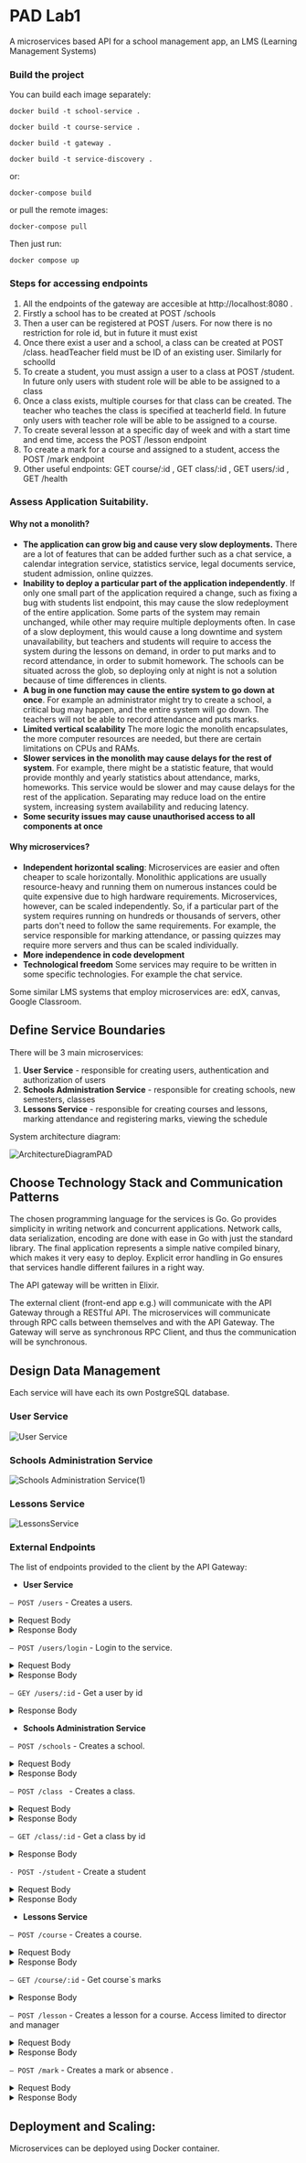 # PAD Lab1
A microservices based API for a school management app, an LMS (Learning Management Systems)

### Build the project

You can build each image separately:

`docker build -t school-service .`

`docker build -t course-service .`

`docker build -t gateway .`

`docker build -t service-discovery .`

or:

`docker-compose build`

or pull the remote images:

`docker-compose pull`

Then just run:

`docker compose up`

### Steps for accessing endpoints
1. All the endpoints of the gateway are accesible at http://localhost:8080 .
2. Firstly a school has to be created at POST /schools
2. Then a user can be registered at POST /users. For now there is no restriction for role id, but in future it must exist
3. Once there exist a user and  a school, a class can be created at POST /class. headTeacher field must be ID of an existing user. Similarly for schoolId
4. To create a student, you must assign a user to a class at POST /student. In future only users with student role will be able to be assigned to a class
5. Once a class exists, multiple courses for that class can be created. The teacher who teaches the class is specified at teacherId field. In future only users with teacher role will be able to be assigned to a course.
6. To create several lesson at a specific day of week and with a start time and end time, access the POST /lesson endpoint
7. To create a mark for a course and assigned to a student, access the POST /mark endpoint
8. Other useful endpoints: GET course/:id , GET class/:id , GET users/:id , GET /health



### Assess Application Suitability. 

#### Why not a monolith?

* **The application can grow big and cause very slow deployments.** There are a lot of features that 
can be added further such as a chat service, a calendar integration service, statistics service,
legal documents service, student admission, online quizzes.
* **Inability to deploy a particular part of the application independently**. If only one small part of the
application required a change, such as fixing a bug with students list endpoint, this may cause the slow redeployment
of the entire application. Some parts of the system may remain unchanged, while other may require multiple deployments
often. In case of a slow deployment, this would cause a long downtime and system unavailability, but teachers and 
students will require to access the system during the lessons on demand, in order to put marks and to record
attendance, in order to submit homework. The schools can be situated across the glob, so deploying only at night 
is not a solution because of time differences in clients.
* **A bug in one function may cause the entire system to go down at once**. For example an administrator might try
to create a school, a critical bug may happen, and the entire system will go down. The teachers will not be able
to record attendance and puts marks.
* **Limited vertical scalability** The more logic the monolith encapsulates, the more computer resources are needed,
but there are certain limitations on CPUs and RAMs.
* **Slower services in the monolith may cause delays for the rest of system**. For example, there might be a 
statistic feature, that would provide monthly and yearly statistics about attendance, marks, homeworks. This service
would be slower and may cause delays for the rest of the application. Separating may reduce load on the
entire system, increasing system availability and reducing latency.
* **Some security issues may cause unauthorised access to all components at once**

#### Why microservices?

* **Independent horizontal scaling**: Microservices are easier and often cheaper to scale horizontally. Monolithic
applications are usually resource-heavy and running them on numerous instances could be
quite expensive due to high hardware requirements. Microservices, however, can be scaled
independently. So, if a particular part of the system requires running on hundreds or thousands
of servers, other parts don't need to follow the same requirements. For example, the service responsible for
marking attendance, or passing quizzes may require more servers and thus can be scaled individually.
* **More independence in code development**
* **Technological freedom** Some services may require to be written in some specific technologies. For example the 
chat service.

Some similar LMS systems that employ microservices are: edX, canvas, Google Classroom.

## Define Service Boundaries

There will be 3 main microservices:
1. **User Service** - responsible for creating users, authentication and authorization of users
2. **Schools Administration Service** - responsible for creating schools, new semesters, classes
3. **Lessons Service** - responsible for creating courses and lessons, marking attendance and registering marks, 
viewing the schedule

System architecture diagram: 

![ArchitectureDiagramPAD](https://github.com/EliriaT/school-api/assets/67596753/d2e82d48-7f50-4986-8158-b4b9b7adbb8e)


## Choose Technology Stack and Communication Patterns

The chosen programming language for the services is Go. Go provides simplicity in writing network and concurrent applications. 
Network calls, data serialization, encoding are done with ease in Go with just the standard library.
The final application represents a simple native compiled binary, which makes it very easy to deploy.
Explicit error handling in Go ensures that services handle different failures in a right way.

The API gateway will be written in Elixir.

The external client (front-end app e.g.) will communicate with the API Gateway
through a RESTful API. The microservices will communicate through RPC calls between themselves and with the API Gateway.
The Gateway will serve as synchronous RPC Client, and thus the communication will be synchronous.

## Design Data Management

Each service will have each its own PostgreSQL database.

### **User Service**

![User Service](https://github.com/EliriaT/school-api/assets/67596753/18a114f9-f38b-474f-b8f3-cfd8f82b4171)

### **Schools Administration Service**

![Schools Administration Service(1)](https://github.com/EliriaT/school-api/assets/67596753/c738bd33-63a6-44a6-a2a6-1e70ca48e916)


### **Lessons Service**

![LessonsService](https://github.com/EliriaT/school-api/assets/67596753/e44665b9-afac-4775-91ea-4b640b8c4d24)

### **External Endpoints**

The list of endpoints provided to the client by the API Gateway:

* **User Service**

`– POST /users` - Creates a users.

<details>
           <summary>Request Body</summary>
          
```
{
    "email" : "irinatiora7@gmail.com",
    "name" : "Tiora Irina",
    "password": "541236545",
    "school_id":1,
    "role_id":2,
}
```

</details>

<details>
           <summary>Response Body</summary>

```
{
    "status": "201"
}
```
</details>

`– POST /users/login` -  Login to the service. 

<details>
           <summary>Request Body</summary>

```
{
    "email":"irinaAdmin@gmail.com",
    "password" :"1234567"
}
```

</details>

<details>
           <summary>Response Body</summary>

```
{
    "status": "200",
    "token": "eyJhbGciOiJIUzI1NiIsInR5cCI6IkpXVCJ9.eyJleHAiOjE3MzA3NTA1NzIsImlzcyI6InNjaG9vbC1hb2kiLCJJZCI6MSwiRW1haWwiOiJpcmluYTdAZ21haWwuY29tIiwiU2Nob29sSWQiOjEsIkNsYXNzSWQiOjAsIlJvbGVJZCI6MTB9.LQFoZcMnpwdY77OHN0bYTmYPpZUV_1qVcwlqBRniY5g"
}
```
</details>

`– GEY /users/:id` - Get a user by id

<details>
           <summary>Response Body</summary>

```
{
    "data": {
        "email": "irina7@gmail.com",
        "id": "1",
        "name": "irina",
        "roleId": "10",
        "schoolId": "1"
    },
    "status": "200"
}
```
</details>

* **Schools Administration Service**

`– POST /schools` - Creates a school.

<details>
           <summary>Request Body</summary>

```
{
    "name" :  "I.P.L.T. Mihai Viteazu"
}
```

</details>

<details>
           <summary>Response Body</summary>

```
{
    "status": "201"
}
```
</details>


`– POST /class ` -  Creates a class.

<details>
           <summary>Request Body</summary>

```
{
    "headTeacher": "1",
    "name": "clasa2",
    "schoolId": "2"
}
```

</details>

<details>
           <summary>Response Body</summary>

```
{
    "status": "201"
}
```
</details>

`– GET /class/:id` -  Get a class by id

<details>
           <summary>Response Body</summary>

```
{
    "data": {
        "headTeacher": "1",
        "id": "1",
        "name": "clasa2",
        "schoolId": "2"
    },
    "status": "200"
}
```
</details>

`- POST -/student` - Create a student

<details>
           <summary>Request Body</summary>

```
{
    "userID": "1",
    "classID": "3"
}
```

</details>

<details>
           <summary>Response Body</summary>

```
{
    "status": "201"
}
```
</details>

* **Lessons Service**

`– POST /course` - Creates a course.

<details>
           <summary>Request Body</summary>

```
{
    "classId": "3",
    "name": "laboris in ut",
    "teacherId": "1"
}
```

</details>

<details>
           <summary>Response Body</summary>

```
{
    "status": "201"
}
```
</details>

`– GET /course/:id` - Get course`s marks

<details>
           <summary>Response Body</summary>

```
{
    "data": {
        "classId": "3",
        "id": "2",
        "marks": [
            {
                "courseId": "2",
                "id": "1",
                "mark": 8,
                "markDate": "17.11.2024",
                "studentId": "2"
            },
            {
                "courseId": "2",
                "id": "2",
                "mark": 8,
                "markDate": "17.11.2024",
                "studentId": "2"
            },
            {
                "courseId": "2",
                "id": "3",
                "mark": 8,
                "markDate": "17.11.2024",
                "studentId": "2"
            },
            {
                "courseId": "2",
                "id": "36",
                "mark": 8,
                "markDate": "17.11.2024",
                "studentId": "2"
            },
            {
                "courseId": "2",
                "id": "37",
                "mark": 8,
                "markDate": "17.11.2024",
                "studentId": "2"
            },
            {
                "courseId": "2",
                "id": "38",
                "mark": 8,
                "markDate": "17.11.2024",
                "studentId": "2"
            },
            {
                "courseId": "2",
                "id": "39",
                "mark": 8,
                "markDate": "17.11.2024",
                "studentId": "2"
            }
        ],
        "name": "laboris in ut",
        "teacherId": "1"
    },
    "status": "200"
}
```
</details>

`– POST /lesson` -  Creates a lesson for a course. Access limited to director and manager

<details>
           <summary>Request Body</summary>

```
{
    "classRoom": "Ut culpa mollit ad magna",
    "courseId": "4",
    "endHour": "10:45",
    "name": "sunt nostrud anim nulla non",
    "startHour": "10:00",
    "weekDay": "Monday"
}
```

</details>

<details>
           <summary>Response Body</summary>

```
{
    "status": "201"
}
```
</details>

`– POST /mark` - Creates a mark or absence .

<details>
           <summary>Request Body</summary>

```
{
    "courseId": "2",
    "isAbsent": false,
    "mark": 8,
    "markDate": "17.11.2024",
    "studentId": "2"
}
```

</details>

<details>
           <summary>Response Body</summary>

```
{
    "status": "201"
}
```
</details>

## Deployment and Scaling:
Microservices can be deployed using Docker container.